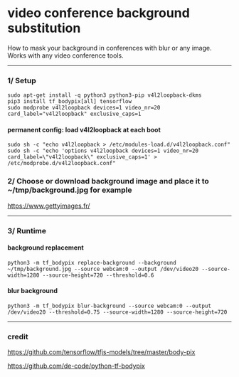 # video conference background substitution
How to mask your background in conferences with blur or any image.
Works with any video conference tools.

-----------------

### 1/ Setup
```
sudo apt-get install -q python3 python3-pip v4l2loopback-dkms
pip3 install tf_bodypix[all] tensorflow
sudo modprobe v4l2loopback devices=1 video_nr=20 card_label="v4l2loopback" exclusive_caps=1
```

#### permanent config: load v4l2loopback at each boot
```
sudo sh -c "echo v4l2loopback > /etc/modules-load.d/v4l2loopback.conf"
sudo sh -c "echo 'options v4l2loopback devices=1 video_nr=20 card_label=\"v4l2loopback\" exclusive_caps=1' > /etc/modprobe.d/v4l2loopback.conf"
```


### 2/ Choose or download background image and place it to ~/tmp/background.jpg for example
https://www.gettyimages.fr/

-----------------

### 3/ Runtime
#### background replacement
```
python3 -m tf_bodypix replace-background --background ~/tmp/background.jpg --source webcam:0 --output /dev/video20 --source-width=1280 --source-height=720 --threshold=0.6
```

#### blur background
```
python3 -m tf_bodypix blur-background --source webcam:0 --output /dev/video20 --threshold=0.75 --source-width=1280 --source-height=720
```

-----------------

### credit
https://github.com/tensorflow/tfjs-models/tree/master/body-pix

https://github.com/de-code/python-tf-bodypix
